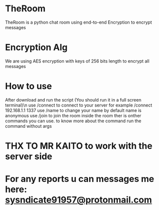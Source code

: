 # TheRoom
TheRoom is a python chat room using end-to-end Encryption to encrypt messages

# Encryption Alg
We are using AES encryption with keys of 256 bits length to encrypt all messages

# How to use
After download and run the script (You should run it in a full screen terminal)\n
use /connect to connect to your server for example /connect 192.168.1.1 1337
use /name to change your name by default name is anonymous
use /join to join the room
inside the room ther is onther commands you can use. to know more about the command run the command without args

# THX TO MR KAITO to work with the server side
# For any reports u can messages me here: sysndicate91957@protonmail.com
